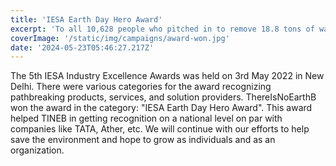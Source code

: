```yaml
---
title: 'IESA Earth Day Hero Award'
excerpt: 'To all 10,628 people who pitched in to remove 18.8 tons of waste at 309 cleanups.'
coverImage: '/static/img/campaigns/award-won.jpg'
date: '2024-05-23T05:46:27.217Z'
---
```


The 5th IESA Industry Excellence Awards was held on 3rd May 2022 in New Delhi. There were various categories for the award recognizing pathbreaking products, services, and solution providers. ThereIsNoEarthB won the award in the category: "IESA Earth Day Hero Award". This award helped TINEB in getting recognition on a national level on par with companies like TATA, Ather, etc. We will continue with our efforts to help save the environment and hope to grow as individuals and as an organization.
